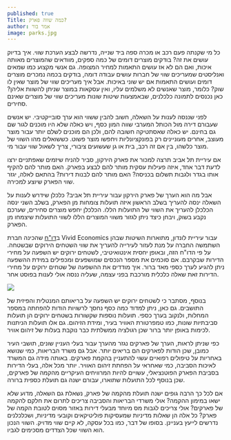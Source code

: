 ```yaml
---
published: true
Title: כמה שווה פארק?
author: אמר בור
image: parks.jpg
---
```

כל מי שקנתה פעם רכב או מכרה ספה ביד שנייה, נדרשה לבצע הערכת שווי. איך בדיוק עושים את זה? בודקים מוצרים דומים של כמה ספקים, מוודאים שהמוצרים מאותה איכות, ואם הם לא אז עושים התאמות למחיר המצופה. גם אנשי מקצוע כמו שמאים ואנליסטים שמעריכים שווי של חברות עושים עבודה דומה, בודקים בכמה נמכרים מוצרים דומים ועושים התאמות אם יש שוני באיכות. אבל איך מעריכים שווי של מוצר שאין לו שוק? כלומר, מוצר שאנשים לא משלמים עליו, ואין עסקאות במוצר שניתן להשוות אליהן? כאן נכנסים לתמונה כלכלנים, שבאמצעות שיטות שונות מעריכים שווי של מוצרים שאינם סחירים.
 
לפני שננסה לענות על השאלה, חשוב להבין ששווי הוא ערך סובייקטיבי. יש אנשים שעבורם דירה מול הכותל המערבי שווה המון כסף, ויש כאלה שלא היו מוכנים לגור שם גם בחינם. יש כאלה שאסתטיקה חשובה להם, ולכן הם מוכנים לשלם יותר עבור מוצר מעוצב, אחרים מעוניינים רק בפונקציונליות ויחפשו מוצר פשוט. כששואלים מהו השווי של מוצר כלשהו, בין אם זה רכב, בית או גן שעשועים ציבורי, צריך לשאול שווי עבור מי.
 
אם עיריית תל אביב תרצה למכור את פארק הירקון, סביר להניח שיזמים שאפתניים ירצו לדעת דבר אחד, איזה פעילות עסקית מותר להם לבצע בפארק. האם מותר להם להקיף אותו בגדר ולגבות תשלום בכניסה? האם מותר להם לבנות דירות? בהתאם לאלה, יגזר שווי הפארק שיוצע למכירה.
 
אבל מה הוא הערך של פארק הירקון עבור עיריית תל אביב? כלכלן שידרש לענות על השאלה ינסה להעריך בשלב הראשון איזה תועלות צומחות מן הפארק, בשלב השני ינסה הכלכלן להעריך את השווי של התועלות הללו. הכלכלן יחפש מוצרים סחירים, שערכם נקבע בשוק, ויבחן כיצד ניתן לגזור משווי המוצרים הללו לשווי התועלות שיצמחו מן הפארק.
 
ב[דו"ח](http://www.vivideconomics.com/wp-content/uploads/2017/11/Natural-Capital-Account-for-London-Methodology-Appendix.pdf) שהכינה חברת Vivid Economics עבור עיריית לונדון, מתוארות השיטות שבהן השתמשה החברה על מנת לעזור לעירייה להעריך את שווי השטחים הירוקים שבשטחה. על פי הדו"ח הזה, ובאופן יחסית אינטואיטיבי, לשטחים ירוקים יש השפעה על מחירי הדירות שבקרבם. אם סוכמים את מספר הנכסים שמושפעים ומכפילים במידת ההשפעה ניתן להגיע לערך כספי מאד ברור. איך מודדים את ההשפעה של שטחים ירוקים על מחירי הדירות זאת שאלה כלכלית מורכבת בפני עצמה, שעליה ננסה אולי לענות בפוסט אחר.

![]({{site.baseurl}}/chaluny.github.io/images/parks.jpg)

בנוסף, מסתבר כי לשטחים ירוקים יש השפעה על בריאותם המנטלית והפיזית של התושבים. גם כאן, ניתן למדוד כמה כסף נחסך לרשויות הודות להפחתה במספר המחלות, ולנקוב בערך כספי. תועלות נוספות שקשורות בשטחים ירוקים הן תועלות סביבתיות שונות, כמו טמפרטורת האוויר בעיר, ומידת הזיהום. גם אלו תועלות הניתנות לכימות באופן יותר ברור שכן רגולציה ממשלתית כבר נוקבת בעלות של זיהום אוויר.
 
כפי שניתן לראות, הערך של פארקים נגזר מהערך עבור בעלי העניין שונים, תושבי העיר כמובן, שכן הודות לפארקים הם בריאים יותר. אבל גם משרד הבריאות, כמי שנושא באחריות על טיפולים רפואיים עשוי להתעניין בהקמת פארקים. באותה מידה גם המשרד לאיכות הסביבה, כמי שאחראי על הפחתת זיהום האוויר. יותר מכל אלה, בעלי הדירות בסביבת הפארק הפוטנציאלי, עשויים להיות המרוויחים העיקריים מהקמה של פארקים, שכן בנוסף לכל התועלות שתוארו, עבורם ישנה גם תועלת כספית ברורה.
 
אם לכל כך הרבה גופים ישנה תועלת מהקמה של פארק, נשאלת גם השאלה, מדוע שלא ישאו במימון ההקמה? אולי משרדי הבריאות והסביבה צריכים לתרום את חלקם להקמה של פארקים? אולי צריכים לגבות מס מיוחד מבעלי דירות באזור מסוים לטובת הקמה של פארק? כל אלה הן שאלות מדיניות שמעסיקות פוליטיקאים וקובעי מדיניות, ושכלכלנים נדרשים לייעץ בעניינן. בסופו של דבר, כמו בכל עסקה, לא קיים שווי מדויק. השווי הנכון הוא השווי שכל הצדדים מסכימים לגביו.
